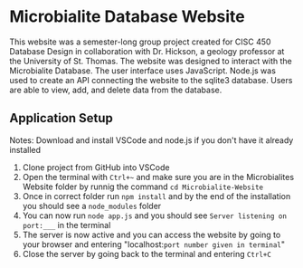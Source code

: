 # Microbialite Database Website

This website was a semester-long group project created for CISC 450 Database Design in collaboration with Dr. Hickson, a geology professor at the University of St. Thomas. The website was designed to interact with the Microbialite Database. The user interface uses JavaScript. Node.js was used to create an API connecting the website to the sqlite3 database. Users are able to view, add, and delete data from the database.


## Application Setup
Notes: Download and install VSCode and node.js if you don't have it already installed

1. Clone project from GitHub into VSCode
2. Open the terminal with `Ctrl+~` and make sure you are in the Microbialites Website folder by runnig the command `cd Microbialite-Website`
3. Once in correct folder run `npm install` and by the end of the installation you should see a `node_modules` folder
4. You can now run `node app.js` and you should see `Server listening on port:___` in the terminal
5. The server is now active and you can access the website by going to your browser and entering "localhost:`port number given in terminal`"
6. Close the server by going back to the terminal and entering `Ctrl+C`

